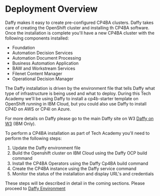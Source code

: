 # Deployment Overview

Daffy makes it easy to create pre-configured CP4BA clusters. Daffy takes care of creating the OpenShift cluster 
and installing th CP4BA software. Once the installation is complete you'll have a new CP4BA cluster with the following 
components installed:

* Foundation
* Automation Decision Services
* Automation Document Processing
* Business Automation Application
* BAW and Workstream Services
* Filenet Content Manager
* Operational Decision Manager

The Daffy installation is driven by the environment file that tells Daffy what type of infrastructure is being used and 
what to deploy. During this Tech Academy we'll be using Daffy to install a cp4b-starter template on OpenShift running
in IBM Cloud, but you could also use Daffy to install CP4D on AWS or CP4I on Azure.

For more details on Daffy please go to the main Daffy site on W3
[Daffy on W3](https://w3.ibm.com/w3publisher/daffy) (IBM Only).

To perform a CP4BA installation as part of Tech Academy you'll need to perform the following steps:

1. Update the Daffy environment file
2. Build the Openshift cluster on IBM Cloud using the Daffy OCP build command
3. Install the CP4BA Operators using the Daffy Cp4BA build command
4. Create the CP4BA instance using the Daffy service command
5. Monitor the status of the installation and display URL's and credentials

These steps will be described in detail in the coming sections. Please proceed to [Daffy Environment](daffy-cp4ba.md)